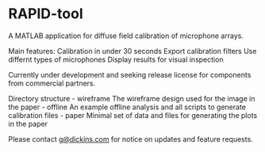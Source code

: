 # RAPID-tool
A MATLAB application for diffuse field calibration of microphone arrays. 

Main features:
Calibration in under 30 seconds 
Export calibration filters
Use differnt types of microphones 
Display results for visual inspection



Currently under development and seeking release license for components from commercial partners.


Directory structure
	- wireframe		The wireframe design used for the image in the paper
	- offline		An example offline analysis and all scripts to generate calibration files
	- paper			Minimal set of data and files for generating the plots in the paper



Please contact g@dickins.com for notice on updates and feature requests.



